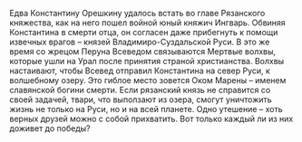 <!--2016-11-26 21:20:17-->
Едва Константину Орешкину удалось встать во главе Рязанского княжества, как на него пошел войной юный княжич Ингварь. Обвиняя Константина в смерти отца, он согласен даже прибегнуть к помощи извечных врагов – князей Владимиро-Суздальской Руси.
В это же время со жрецом Перуна Всеведом связываются Мертвые волхвы, которые ушли на Урал после принятия страной христианства. Волхвы настаивают, чтобы Всевед отправил Константина на север Руси, к волшебному озеру. Это гиблое место зовется Оком Марены – именем славянской богини смерти. Если рязанский князь не справится со своей задачей, твари, что выползают из озера, смогут уничтожить жизнь не только на Руси, но и на всей планете.
Одно утешение – хоть верных друзей можно с собой прихватить. Вот только каждый ли из них доживет до победы?